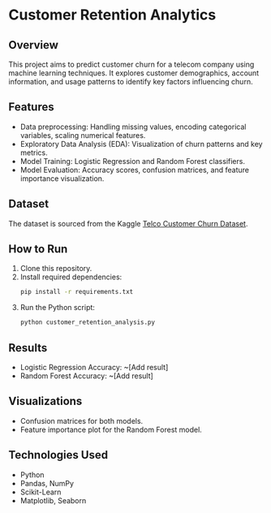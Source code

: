 
# Customer Retention Analytics

## Overview
This project aims to predict customer churn for a telecom company using machine learning techniques. It explores customer demographics, account information, and usage patterns to identify key factors influencing churn.

## Features
- Data preprocessing: Handling missing values, encoding categorical variables, scaling numerical features.
- Exploratory Data Analysis (EDA): Visualization of churn patterns and key metrics.
- Model Training: Logistic Regression and Random Forest classifiers.
- Model Evaluation: Accuracy scores, confusion matrices, and feature importance visualization.

## Dataset
The dataset is sourced from the Kaggle [Telco Customer Churn Dataset](https://www.kaggle.com/blastchar/telco-customer-churn).

## How to Run
1. Clone this repository.
2. Install required dependencies:
   ```bash
   pip install -r requirements.txt
   ```
3. Run the Python script:
   ```bash
   python customer_retention_analysis.py
   ```

## Results
- Logistic Regression Accuracy: ~[Add result]
- Random Forest Accuracy: ~[Add result]

## Visualizations
- Confusion matrices for both models.
- Feature importance plot for the Random Forest model.

## Technologies Used
- Python
- Pandas, NumPy
- Scikit-Learn
- Matplotlib, Seaborn
